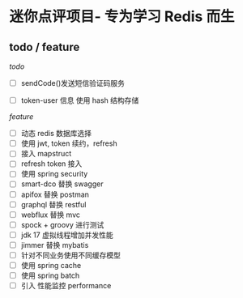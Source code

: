 # 迷你点评项目- 专为学习 Redis 而生

## todo / feature

*todo*
- [ ] sendCode()发送短信验证码服务
- [ ] token-user 信息 使用 hash 结构存储


*feature*
- [ ] 动态 redis 数据库选择
- [ ] 使用 jwt, token 续约，refresh
- [ ] 接入 mapstruct
- [ ] refresh token 接入
- [ ] 使用 spring security
- [ ] smart-dco 替换 swagger
- [ ] apifox 替换 postman
- [ ] graphql 替换 restful
- [ ] webflux 替换 mvc
- [ ] spock + groovy 进行测试
- [ ] jdk 17 虚拟线程增加并发性能
- [ ] jimmer 替换  mybatis 
- [ ] 针对不同业务使用不同缓存模型
- [ ] 使用 spring cache
- [ ] 使用 spring batch
- [ ] 引入 性能监控 performance